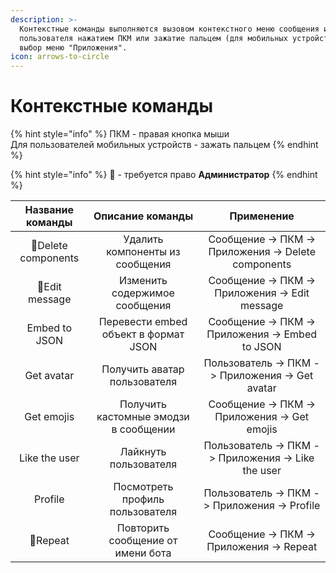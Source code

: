 ```yaml
---
description: >-
  Контекстные команды выполняются вызовом контекстного меню сообщения или
  пользователя нажатием ПКМ или зажатие пальцем (для мобильных устройств), далее
  выбор меню "Приложения".
icon: arrows-to-circle
---
```


# Контекстные команды

{% hint style="info" %}
ПКМ - правая кнопка мыши\
Для пользователей мобильных устройств - зажать пальцем
{% endhint %}

{% hint style="info" %}
:hammer: - требуется право **Администратор**
{% endhint %}

|      Название команды     |            Описание команды           |                      Применение                     |
| :-----------------------: | :-----------------------------------: | :-------------------------------------------------: |
| :hammer:Delete components |    Удалить компоненты из сообщения    | Сообщение -> ПКМ -> Приложения -> Delete components |
|    :hammer:Edit message   |     Изменить содержимое сообщения     |   Сообщение -> ПКМ -> Приложения -> Edit message    |
|       Embed to JSON       |  Перевести embed объект в формат JSON |   Сообщение -> ПКМ -> Приложения -> Embed to JSON   |
|         Get avatar        |      Получить аватар пользователя     |   Пользователь -> ПКМ -> Приложения -> Get avatar   |
|         Get emojis        | Получить кастомные эмодзи в сообщении |     Сообщение -> ПКМ -> Приложения -> Get emojis    |
|       Like the user       |         Лайкнуть пользователя         |  Пользователь -> ПКМ -> Приложения -> Like the user |
|          Profile          |    Посмотреть профиль пользователя    |     Пользователь -> ПКМ -> Приложения -> Profile    |
|       :hammer:Repeat      |   Повторить сообщение от имени бота   |       Сообщение -> ПКМ -> Приложения -> Repeat      |
